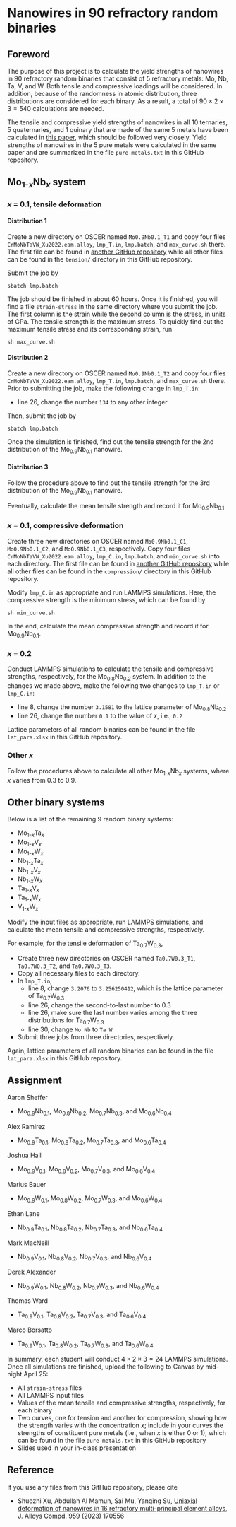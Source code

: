 # Nanowires in 90 refractory random binaries

## Foreword

The purpose of this project is to calculate the yield strengths of nanowires in 90 refractory random binaries that consist of 5 refractory metals: Mo, Nb, Ta, V, and W. Both tensile and compressive loadings will be considered. In addition, because of the randomness in atomic distribution, three distributions are considered for each binary. As a result, a total of $90 \times 2 \times 3 = 540$ calculations are needed.

The tensile and compressive yield strengths of nanowires in all 10 ternaries, 5 quaternaries, and 1 quinary that are made of the same 5 metals have been calculated in [this paper](https://shuozhixu.github.io/publications/mpe/xu_bcc.mpea_jac.2023.pdf), which should be followed very closely. Yield strengths of nanowires in the 5 pure metals were calculated in the same paper and are summarized in the file `pure-metals.txt` in this GitHub repository.

## Mo<sub>1-_x_</sub>Nb<sub>_x_</sub> system

### _x_ = 0.1, tensile deformation

#### Distribution 1

Create a new directory on OSCER named `Mo0.9Nb0.1_T1` and copy four files `CrMoNbTaVW_Xu2022.eam.alloy`, `lmp_T.in`, `lmp.batch`, and `max_curve.sh` there. The first file can be found in [another GitHub repository](https://github.com/shuozhixu/CMS_2022) while all other files can be found in the `tension/` directory in this GitHub repository.

Submit the job by

	sbatch lmp.batch

The job should be finished in about 60 hours. Once it is finished, you will find a file `strain-stress` in the same directory where you submit the job. The first column is the strain while the second column is the stress, in units of GPa. The tensile strength is the maximum stress. To quickly find out the maximum tensile stress and its corresponding strain, run

	sh max_curve.sh

#### Distribution 2

Create a new directory on OSCER named `Mo0.9Nb0.1_T2` and copy four files `CrMoNbTaVW_Xu2022.eam.alloy`, `lmp_T.in`, `lmp.batch`, and `max_curve.sh` there. Prior to submitting the job, make the following change in `lmp_T.in`:

- line 26, change the number `134` to any other integer

Then, submit the job by

	sbatch lmp.batch

Once the simulation is finished, find out the tensile strength for the 2nd distribution of the Mo<sub>0.9</sub>Nb<sub>0.1</sub> nanowire.

#### Distribution 3

Follow the procedure above to find out the tensile strength for the 3rd distribution of the Mo<sub>0.9</sub>Nb<sub>0.1</sub> nanowire.

Eventually, calculate the mean tensile strength and record it for Mo<sub>0.9</sub>Nb<sub>0.1</sub>.

### _x_ = 0.1, compressive deformation

Create three new directories on OSCER named `Mo0.9Nb0.1_C1`, `Mo0.9Nb0.1_C2`, and `Mo0.9Nb0.1_C3`, respectively. Copy four files `CrMoNbTaVW_Xu2022.eam.alloy`, `lmp_C.in`, `lmp.batch`, and `min_curve.sh` into each directory. The first file can be found in [another GitHub repository](https://github.com/shuozhixu/CMS_2022) while all other files can be found in the `compression/` directory in this GitHub repository.

Modify `lmp_C.in` as appropriate and run LAMMPS simulations. Here, the compressive strength is the minimum stress, which can be found by

	sh min_curve.sh

In the end, calculate the mean compressive strength and record it for Mo<sub>0.9</sub>Nb<sub>0.1</sub>.

### _x_ = 0.2

Conduct LAMMPS simulations to calculate the tensile and compressive strengths, respectively, for the Mo<sub>0.8</sub>Nb<sub>0.2</sub> system. In addition to the changes we made above, make the following two changes to `lmp_T.in` or `lmp_C.in`:

- line 8, change the number `3.1581` to the lattice parameter of Mo<sub>0.8</sub>Nb<sub>0.2</sub>
- line 26, change the number `0.1` to the value of _x_, i.e., `0.2`

Lattice parameters of all random binaries can be found in the file `lat_para.xlsx` in this GitHub repository.

### Other _x_

Follow the procedures above to calculate all other Mo<sub>1-_x_</sub>Nb<sub>_x_</sub> systems, where _x_ varies from 0.3 to 0.9.

## Other binary systems

Below is a list of the remaining 9 random binary systems:

- Mo<sub>1-_x_</sub>Ta<sub>_x_</sub>
- Mo<sub>1-_x_</sub>V<sub>_x_</sub>
- Mo<sub>1-_x_</sub>W<sub>_x_</sub>
- Nb<sub>1-_x_</sub>Ta<sub>_x_</sub>
- Nb<sub>1-_x_</sub>V<sub>_x_</sub>
- Nb<sub>1-_x_</sub>W<sub>_x_</sub>
- Ta<sub>1-_x_</sub>V<sub>_x_</sub>
- Ta<sub>1-_x_</sub>W<sub>_x_</sub>
- V<sub>1-_x_</sub>W<sub>_x_</sub>

Modify the input files as appropriate, run LAMMPS simulations, and calculate the mean tensile and compressive strengths, respectively.

For example, for the tensile deformation of Ta<sub>0.7</sub>W<sub>0.3</sub>,

- Create three new directories on OSCER named `Ta0.7W0.3_T1`, `Ta0.7W0.3_T2`, and `Ta0.7W0.3_T3`.
- Copy all necessary files to each directory.
- In `lmp_T.in`,
	- line 8, change `3.2076` to `3.256250412`, which is the lattice parameter of Ta<sub>0.7</sub>W<sub>0.3</sub>
	- line 26, change the second-to-last number to 0.3
	- line 26, make sure the last number varies among the three distributions for Ta<sub>0.7</sub>W<sub>0.3</sub>
	- line 30, change `Mo Nb` to `Ta W`
- Submit three jobs from three directories, respectively.

Again, lattice parameters of all random binaries can be found in the file `lat_para.xlsx` in this GitHub repository.

## Assignment

Aaron Sheffer

- Mo<sub>0.9</sub>Nb<sub>0.1</sub>, Mo<sub>0.8</sub>Nb<sub>0.2</sub>, Mo<sub>0.7</sub>Nb<sub>0.3</sub>, and Mo<sub>0.6</sub>Nb<sub>0.4</sub>

Alex Ramirez

- Mo<sub>0.9</sub>Ta<sub>0.1</sub>, Mo<sub>0.8</sub>Ta<sub>0.2</sub>, Mo<sub>0.7</sub>Ta<sub>0.3</sub>, and Mo<sub>0.6</sub>Ta<sub>0.4</sub>

Joshua Hall

- Mo<sub>0.9</sub>V<sub>0.1</sub>, Mo<sub>0.8</sub>V<sub>0.2</sub>, Mo<sub>0.7</sub>V<sub>0.3</sub>, and Mo<sub>0.6</sub>V<sub>0.4</sub>

Marius Bauer

- Mo<sub>0.9</sub>W<sub>0.1</sub>, Mo<sub>0.8</sub>W<sub>0.2</sub>, Mo<sub>0.7</sub>W<sub>0.3</sub>, and Mo<sub>0.6</sub>W<sub>0.4</sub>

Ethan Lane

- Nb<sub>0.9</sub>Ta<sub>0.1</sub>, Nb<sub>0.8</sub>Ta<sub>0.2</sub>, Nb<sub>0.7</sub>Ta<sub>0.3</sub>, and Nb<sub>0.6</sub>Ta<sub>0.4</sub>

Mark MacNeill

- Nb<sub>0.9</sub>V<sub>0.1</sub>, Nb<sub>0.8</sub>V<sub>0.2</sub>, Nb<sub>0.7</sub>V<sub>0.3</sub>, and Nb<sub>0.6</sub>V<sub>0.4</sub>

Derek Alexander

- Nb<sub>0.9</sub>W<sub>0.1</sub>, Nb<sub>0.8</sub>W<sub>0.2</sub>, Nb<sub>0.7</sub>W<sub>0.3</sub>, and Nb<sub>0.6</sub>W<sub>0.4</sub>

Thomas Ward

- Ta<sub>0.9</sub>V<sub>0.1</sub>, Ta<sub>0.8</sub>V<sub>0.2</sub>, Ta<sub>0.7</sub>V<sub>0.3</sub>, and Ta<sub>0.6</sub>V<sub>0.4</sub>

Marco Borsatto

- Ta<sub>0.9</sub>W<sub>0.1</sub>, Ta<sub>0.8</sub>W<sub>0.2</sub>, Ta<sub>0.7</sub>W<sub>0.3</sub>, and Ta<sub>0.6</sub>W<sub>0.4</sub>

In summary, each student will conduct $4\times 2\times 3 = 24$ LAMMPS simulations. Once all simulations are finished, upload the following to Canvas by mid-night April 25:

- All `strain-stress` files
- All LAMMPS input files
- Values of the mean tensile and compressive strengths, respectively, for each binary
- Two curves, one for tension and another for compression, showing how the strength varies with the concentration _x_; include in your curves the strengths of constituent pure metals (i.e., when _x_ is either 0 or 1), which can be found in the file `pure-metals.txt` in this GitHub repository
- Slides used in your in-class presentation

## Reference

If you use any files from this GitHub repository, please cite

- Shuozhi Xu, Abdullah Al Mamun, Sai Mu, Yanqing Su, [Uniaxial deformation of nanowires in 16 refractory multi-principal element alloys](http://dx.doi.org/10.1016/j.jallcom.2023.170556), J. Alloys Compd. 959 (2023) 170556